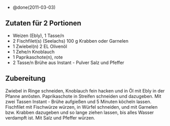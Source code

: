 - @done(2011-03-03)

## Zutaten für 2 Portionen
- Weizen (Ebly), 1 Tasse/n
- 2      Fischfilet(s) (Seelachs)
100 g     Krabben oder Garnelen
- 1      Zwiebel(n)
2 EL     Olivenöl
- 1 Zehe/n     Knoblauch
- 1      Paprikaschote(n), rote
- 2 Tasse/n     Brühe aus Instant - Pulver
Salz und Pfeffer

## Zubereitung
Zwiebel in Ringe schneiden, Knoblauch fein hacken und in Öl mit Ebly in der Pfanne anrösten. Paprikaschote in Streifen schneiden und dazugeben. Mit zwei Tassen Instant - Brühe aufgießen und 5 Minuten köcheln lassen. Fischfilet mit Fischwürze würzen, in Würfel schneiden, und mit Garnelen bzw. Krabben dazugeben und so lange ziehen lassen, bis alles Wasser verdampft ist. Mit Salz und Pfeffer würzen.
